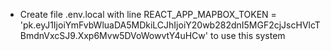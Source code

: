 - Create file .env.local with line REACT_APP_MAPBOX_TOKEN = 'pk.eyJ1IjoiYmFvbWluaDA5MDkiLCJhIjoiY20wb282dnI5MGF2cjJscHVlcTBmdnVxcSJ9.Xxp6Mvw5DVoWowvtY4uHCw' to use this system
